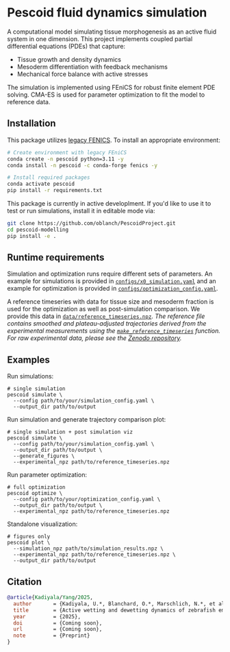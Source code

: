 # Pescoid fluid dynamics simulation
A computational model simulating tissue morphogenesis as an active fluid system in one dimension. This project implements coupled partial differential equations (PDEs) that capture:

* Tissue growth and density dynamics
* Mesoderm differentiation with feedback mechanisms
* Mechanical force balance with active stresses

The simulation is implemented using FEniCS for robust finite element PDE solving. CMA-ES is used for parameter optimization to fit the model to reference data.

## Installation
This package utilizes [legacy FENICS](https://fenicsproject.org/download/archive/). To install an appropriate environment:
```sh
# Create environment with legacy FEniCS
conda create -n pescoid python=3.11 -y
conda install -n pescoid -c conda-forge fenics -y

# Install required packages
conda activate pescoid
pip install -r requirements.txt
```

This package is currently in active developlment. If you'd like to use it to test or run simulations, install it in editable mode via:
```sh
git clone https://github.com/oblanch/PescoidProject.git
cd pescoid-modelling
pip install -e .
```


## Runtime requirements
Simulation and optimization runs require different sets of parameters. An example for simulations is provided in [`configs/x0_simulation.yaml`](configs/x0_simulation.yaml) and an example for optimization is provided in [`configs/optimization_config.yaml`](configs/optimization_config.yaml).

A reference timeseries with data for tissue size and mesoderm fraction is used for the optimization as well as post-simulation comparison. We provide this data in [`data/reference_timeseries.npz`](data/reference_timeseries.npz). *The reference file contains smoothed and plateau-adjusted trajectories derived from the experimental measurements using the [`make_reference_timeseries`](pescoid_modelling/utils/helpers.py#L11) function. For raw experimental data, please see the [Zenodo repository](https://zenodo.org/record/YOUR_RECORD_ID).*

## Examples
Run simulations:
```shell
# single simulation
pescoid simulate \
  --config path/to/your/simulation_config.yaml \
  --output_dir path/to/output
```

Run simulation and generate trajectory comparison plot:
```shell
# single simulation + post simulation viz
pescoid simulate \
  --config path/to/your/simulation_config.yaml \
  --output_dir path/to/output \
  --generate_figures \
  --experimental_npz path/to/reference_timeseries.npz
```

Run parameter optimization:
```shell
# full optimization
pescoid optimize \
  --config path/to/your/optimization_config.yaml \
  --output_dir path/to/output \
  --experimental_npz path/to/reference_timeseries.npz
```

Standalone visualization:
```shell
# figures only
pescoid plot \
  --simulation_npz path/to/simulation_results.npz \
  --experimental_npz path/to/reference_timeseries.npz \
  --output_dir path/to/output
```

## Citation
```bibtex
@article{Kadiyala/Yang/2025,
  author       = {Kadiyala, U.*, Blanchard, O.*, Marschlich, N.*, et al.},
  title        = {Active wetting and dewetting dynamics of zebrafish embryonic explants},
  year         = {2025},
  doi          = {Coming soon},
  url          = {Coming soon},
  note         = {Preprint}
}
